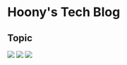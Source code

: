# Hoony's Tech Blog
## Topic
<img src="https://img.shields.io/badge/JavaScript-F7DF1E?style=for-the-badge&logo=JavaScript&logoColor=white">
<img src="https://img.shields.io/badge/Browser-4285F4?style=for-the-badge&logo=Google Chrome&logoColor=white">
<img src="https://img.shields.io/badge/Electron-47848F?style=for-the-badge&logo=Electron&logoColor=white">
